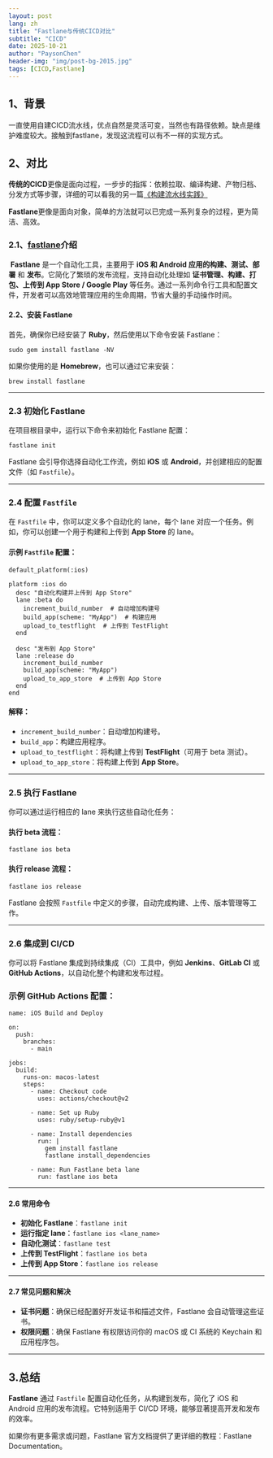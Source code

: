 ```yaml
---
layout: post
lang: zh
title: "Fastlane与传统CICD对比"
subtitle: "CICD"
date: 2025-10-21
author: "PaysonChen"
header-img: "img/post-bg-2015.jpg"
tags: [CICD,Fastlane]
---
```


## 1、背景

​	一直使用自建CICD流水线，优点自然是灵活可变，当然也有路径依赖。缺点是维护难度较大。接触到fastlane，发现这流程可以有不一样的实现方式。

## 2、对比

​	**传统的CICD**更像是面向过程，一步步的指挥：依赖拉取、编译构建、产物归档、分发方式等步骤，详细的可以看我的另一篇[《构建流水线实践》](https://paysonchen.cn/zh/%E6%9E%84%E5%BB%BA%E6%B5%81%E6%B0%B4%E7%BA%BF%E5%AE%9E%E8%B7%B5/)

​	**Fastlane**更像是面向对象，简单的方法就可以已完成一系列复杂的过程，更为简洁、高效。

### 2.1、[fastlane](https://fastlane.tools/)介绍

​	**Fastlane** 是一个自动化工具，主要用于 **iOS 和 Android 应用的构建、测试、部署** 和 **发布**。它简化了繁琐的发布流程，支持自动化处理如 **证书管理、构建、打包、上传到 App Store / Google Play** 等任务。通过一系列命令行工具和配置文件，开发者可以高效地管理应用的生命周期，节省大量的手动操作时间。

#### 2.2、安装 Fastlane

首先，确保你已经安装了 **Ruby**，然后使用以下命令安装 Fastlane：

```
sudo gem install fastlane -NV
```

如果你使用的是 **Homebrew**，也可以通过它来安装：

```
brew install fastlane
```

------

### 2.3 初始化 Fastlane

在项目根目录中，运行以下命令来初始化 Fastlane 配置：

```
fastlane init
```

Fastlane 会引导你选择自动化工作流，例如 **iOS** 或 **Android**，并创建相应的配置文件（如 `Fastfile`）。

------

### 2.4 配置 `Fastfile`

在 `Fastfile` 中，你可以定义多个自动化的 lane，每个 lane 对应一个任务。例如，你可以创建一个用于构建和上传到 **App Store** 的 lane。

#### 示例 `Fastfile` 配置：

```
default_platform(:ios)

platform :ios do
  desc "自动化构建并上传到 App Store"
  lane :beta do
    increment_build_number  # 自动增加构建号
    build_app(scheme: "MyApp")  # 构建应用
    upload_to_testflight  # 上传到 TestFlight
  end

  desc "发布到 App Store"
  lane :release do
    increment_build_number
    build_app(scheme: "MyApp")
    upload_to_app_store  # 上传到 App Store
  end
end
```

#### 解释：

- `increment_build_number`：自动增加构建号。
- `build_app`：构建应用程序。
- `upload_to_testflight`：将构建上传到 **TestFlight**（可用于 beta 测试）。
- `upload_to_app_store`：将构建上传到 **App Store**。

------

### 2.5 执行 Fastlane

你可以通过运行相应的 lane 来执行这些自动化任务：

#### 执行 beta 流程：

```
fastlane ios beta
```

#### 执行 release 流程：

```
fastlane ios release
```

Fastlane 会按照 `Fastfile` 中定义的步骤，自动完成构建、上传、版本管理等工作。

------

### 2.6 集成到 CI/CD

你可以将 Fastlane 集成到持续集成（CI）工具中，例如 **Jenkins**、**GitLab CI** 或 **GitHub Actions**，以自动化整个构建和发布过程。

### 示例 GitHub Actions 配置：

```
name: iOS Build and Deploy

on:
  push:
    branches:
      - main

jobs:
  build:
    runs-on: macos-latest
    steps:
      - name: Checkout code
        uses: actions/checkout@v2

      - name: Set up Ruby
        uses: ruby/setup-ruby@v1

      - name: Install dependencies
        run: |
          gem install fastlane
          fastlane install_dependencies

      - name: Run Fastlane beta lane
        run: fastlane ios beta
```

------

#### 2.6 常用命令

- **初始化 Fastlane**：`fastlane init`
- **运行指定 lane**：`fastlane ios <lane_name>`
- **自动化测试**：`fastlane test`
- **上传到 TestFlight**：`fastlane ios beta`
- **上传到 App Store**：`fastlane ios release`

------

#### 2.7 常见问题和解决

- **证书问题**：确保已经配置好开发证书和描述文件，Fastlane 会自动管理这些证书。
- **权限问题**：确保 Fastlane 有权限访问你的 macOS 或 CI 系统的 Keychain 和应用程序包。

------

## 3.总结

**Fastlane** 通过 `Fastfile` 配置自动化任务，从构建到发布，简化了 iOS 和 Android 应用的发布流程。它特别适用于 CI/CD 环境，能够显著提高开发和发布的效率。

如果你有更多需求或问题，Fastlane 官方文档提供了更详细的教程：Fastlane Documentation。
